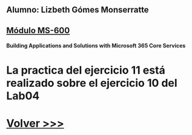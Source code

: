 ## Alumno: Lizbeth Gómes Monserratte

## <u>Módulo MS-600</u>
####  Building Applications and Solutions with Microsoft 365 Core Services



# La practica del ejercicio 11 está realizado sobre el ejercicio 10 del Lab04






# [Volver >>>](https://github.com/liztraining2021/MS-600-Building-Applications-and-Solutions-with-Microsoft-365-Core-Services/blob/master/readme.md)

